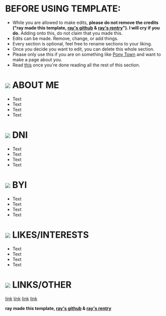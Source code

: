 # **BEFORE USING TEMPLATE:**
- While you are allowed to make edits, **please do not remove the credits ("ray made this template, [ray's github](https://github.com/raysolio) & [ray's rentry](https://rentry.co/raysolio)"). I will cry if you do.** Adding onto this, do not claim that you made this.
- Edits can be made. Remove, change, or add things.
- Every section is optional, feel free to rename sections to your liking.
- Once you decide you want to edit, you can delete this whole section.
- Please only use this if you are on something like [Pony Town](https://pony.town/) and want to make a page about you.
- Read [this](https://github.com/raysolio/guide) once you're done reading all the rest of this section.

# <img src="https://xyz.crd.co/assets/images/gallery01/5c0e4614.gif?v=c2000efb"> ABOUT ME
- Text
- Text
- Text
- Text

# <img src="https://xyz.crd.co/assets/images/gallery01/4cc96c98.gif?v=c2000efb"> DNI
- Text
- Text
- Text
- Text

# <img src="https://xyz.crd.co/assets/images/gallery01/e767b57f.gif?v=c2000efb"> BYI
- Text
- Text
- Text
- Text

# <img src="https://xyz.crd.co/assets/images/gallery01/07a52b3b.gif?v=c2000efb"> LIKES/INTERESTS
- Text
- Text
- Text
- Text

# <img src="https://xyz.crd.co/assets/images/gallery01/d4cf22e9.gif?v=c2000efb"> LINKS/OTHER
[link]() [link]() [link]() [link]()

**ray made this template, [ray's github](https://github.com/raysolio) & [ray's rentry](https://rentry.co/raysolio)**
